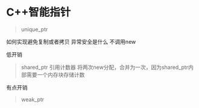 # C++智能指针

> unique_ptr 

如何实现避免复制或者拷贝 
异常安全是什么 不调用new

低开销

> shared_ptr 引用计数器 将两次new分配，合并为一次，因为shared_ptr内部需要一个内存块存储计数

有点开销

> weak_ptr